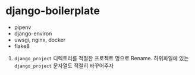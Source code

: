 # django-boilerplate

* pipenv
* django-environ
* uwsgi, nginx, docker
* flake8

1. `django_project` 디렉토리를 적절한 프로젝트 명으로 Rename. 하위파일에 있는 `django_project` 문자열도 적절히 바꾸어주자
